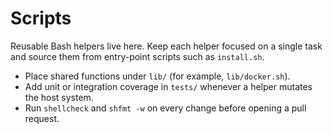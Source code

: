 # Scripts

Reusable Bash helpers live here. Keep each helper focused on a single task and source them from entry-point scripts such as `install.sh`.

- Place shared functions under `lib/` (for example, `lib/docker.sh`).
- Add unit or integration coverage in `tests/` whenever a helper mutates the host system.
- Run `shellcheck` and `shfmt -w` on every change before opening a pull request.
